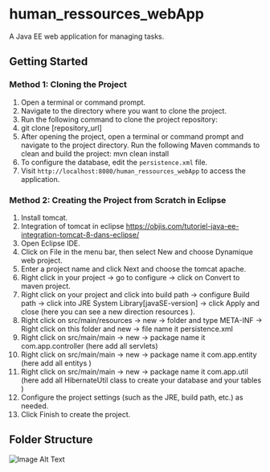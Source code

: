 # human_ressources_webApp

A Java EE web application for managing tasks.

## Getting Started

### Method 1: Cloning the Project

1. Open a terminal or command prompt.
2. Navigate to the directory where you want to clone the project.
3. Run the following command to clone the project repository:
5. git clone [repository_url]
6. After opening the project, open a terminal or command prompt and navigate to the project directory.
Run the following Maven commands to clean and build the project: mvn clean install
7. To configure the database, edit the `persistence.xml` file.
8. Visit `http://localhost:8080/human_ressources_webApp` to access the application.

### Method 2: Creating the Project from Scratch in Eclipse
1. Install tomcat.
2. Integration of tomcat in eclipse https://objis.com/tutoriel-java-ee-integration-tomcat-8-dans-eclipse/
3. Open Eclipse IDE.
4. Click on File in the menu bar, then select New and choose Dynamique web project.
5. Enter a project name and click Next and choose the tomcat apache.
6. Right click in your project -> go to configure -> click on Convert to maven project.
7. Right click on your project and click into build path -> configure  Build path -> click into JRE System Library[javaSE-version] -> click Apply and close  (here you can see a new 
   direction resources ).
8.  Right click on src/main/resources -> new -> folder and type META-INF -> Right click on this folder and new -> file name it persistence.xml
9.  Right click on src/main/main -> new -> package name it com.app.controller (here  add all servlets)
10. Right click on src/main/main -> new -> package name it com.app.entity (here  add all entitys )
11. Right click on src/main/main -> new -> package name it com.app.util (here  add all HibernateUtil class to create your database and your tables )
12. Configure the project settings (such as the JRE, build path, etc.) as needed.
13. Click Finish to create the project.

## Folder Structure

![Image Alt Text](/images/project_structure.jpg)
